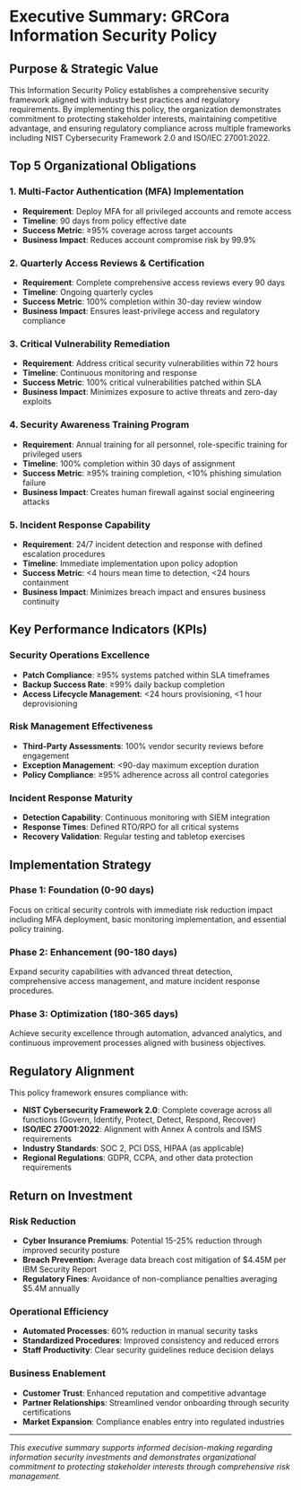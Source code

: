 # Executive Summary: GRCora Information Security Policy

## Purpose & Strategic Value

This Information Security Policy establishes a comprehensive security framework aligned with industry best practices and regulatory requirements. By implementing this policy, the organization demonstrates commitment to protecting stakeholder interests, maintaining competitive advantage, and ensuring regulatory compliance across multiple frameworks including NIST Cybersecurity Framework 2.0 and ISO/IEC 27001:2022.

## Top 5 Organizational Obligations

### 1. **Multi-Factor Authentication (MFA) Implementation**
- **Requirement**: Deploy MFA for all privileged accounts and remote access
- **Timeline**: 90 days from policy effective date
- **Success Metric**: ≥95% coverage across target accounts
- **Business Impact**: Reduces account compromise risk by 99.9%

### 2. **Quarterly Access Reviews & Certification**
- **Requirement**: Complete comprehensive access reviews every 90 days
- **Timeline**: Ongoing quarterly cycles
- **Success Metric**: 100% completion within 30-day review window
- **Business Impact**: Ensures least-privilege access and regulatory compliance

### 3. **Critical Vulnerability Remediation**
- **Requirement**: Address critical security vulnerabilities within 72 hours
- **Timeline**: Continuous monitoring and response
- **Success Metric**: 100% critical vulnerabilities patched within SLA
- **Business Impact**: Minimizes exposure to active threats and zero-day exploits

### 4. **Security Awareness Training Program**
- **Requirement**: Annual training for all personnel, role-specific training for privileged users
- **Timeline**: 100% completion within 30 days of assignment
- **Success Metric**: ≥95% training completion, <10% phishing simulation failure
- **Business Impact**: Creates human firewall against social engineering attacks

### 5. **Incident Response Capability**
- **Requirement**: 24/7 incident detection and response with defined escalation procedures
- **Timeline**: Immediate implementation upon policy adoption
- **Success Metric**: <4 hours mean time to detection, <24 hours containment
- **Business Impact**: Minimizes breach impact and ensures business continuity

## Key Performance Indicators (KPIs)

### Security Operations Excellence
- **Patch Compliance**: ≥95% systems patched within SLA timeframes
- **Backup Success Rate**: ≥99% daily backup completion
- **Access Lifecycle Management**: <24 hours provisioning, <1 hour deprovisioning

### Risk Management Effectiveness
- **Third-Party Assessments**: 100% vendor security reviews before engagement
- **Exception Management**: <90-day maximum exception duration
- **Policy Compliance**: ≥95% adherence across all control categories

### Incident Response Maturity
- **Detection Capability**: Continuous monitoring with SIEM integration
- **Response Times**: Defined RTO/RPO for all critical systems
- **Recovery Validation**: Regular testing and tabletop exercises

## Implementation Strategy

### Phase 1: Foundation (0-90 days)
Focus on critical security controls with immediate risk reduction impact including MFA deployment, basic monitoring implementation, and essential policy training.

### Phase 2: Enhancement (90-180 days)
Expand security capabilities with advanced threat detection, comprehensive access management, and mature incident response procedures.

### Phase 3: Optimization (180-365 days)
Achieve security excellence through automation, advanced analytics, and continuous improvement processes aligned with business objectives.

## Regulatory Alignment

This policy framework ensures compliance with:
- **NIST Cybersecurity Framework 2.0**: Complete coverage across all functions (Govern, Identify, Protect, Detect, Respond, Recover)
- **ISO/IEC 27001:2022**: Alignment with Annex A controls and ISMS requirements
- **Industry Standards**: SOC 2, PCI DSS, HIPAA (as applicable)
- **Regional Regulations**: GDPR, CCPA, and other data protection requirements

## Return on Investment

### Risk Reduction
- **Cyber Insurance Premiums**: Potential 15-25% reduction through improved security posture
- **Breach Prevention**: Average data breach cost mitigation of $4.45M per IBM Security Report
- **Regulatory Fines**: Avoidance of non-compliance penalties averaging $5.4M annually

### Operational Efficiency
- **Automated Processes**: 60% reduction in manual security tasks
- **Standardized Procedures**: Improved consistency and reduced errors
- **Staff Productivity**: Clear security guidelines reduce decision delays

### Business Enablement
- **Customer Trust**: Enhanced reputation and competitive advantage
- **Partner Relationships**: Streamlined vendor onboarding through security certifications
- **Market Expansion**: Compliance enables entry into regulated industries

---

*This executive summary supports informed decision-making regarding information security investments and demonstrates organizational commitment to protecting stakeholder interests through comprehensive risk management.*